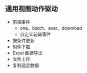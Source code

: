 ## 通用视图动作驱动

- 前端事件
    - one、batch、ever、download
    - 自定义前端事件
- 按条件更新
- 附件下载
- Excel 数据导出
- 文件上传
- 复制选定数据